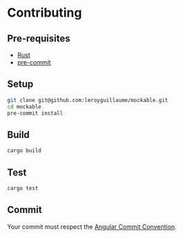# Contributing

## Pre-requisites

- [Rust](https://rustup.rs/)
- [pre-commit](https://pre-commit.com/)

## Setup

```bash
git clone git@github.com:leroyguillaume/mockable.git
cd mockable
pre-commit install
```

## Build

```bash
cargo build
```

## Test

```bash
cargo test
```

## Commit

Your commit must respect the [Angular Commit Convention](https://github.com/angular/angular/blob/68a6a07/CONTRIBUTING.md#commit).
